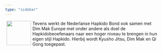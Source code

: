 ```yaml
---
type: "sidebar"
---
```

<img style="padding: 0 5px; float: left;" width="80" height="80" src="/images/logo_dim_mak_europe.jpeg">
Tevens werkt de Nederlanse Hapkido Bond ook samen met Dim Mak Europe met onder andere als doel de Hapkidobeoefenaars naar een hoger niveau te brengen in hun eigen stijl Hapkido. Hierbij wordt Kyusho Jitsu, Dim Mak en Qi Gong toegepast.